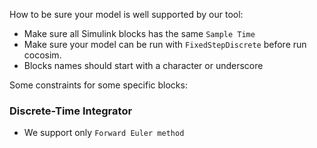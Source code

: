 How to be sure your model is well supported by our tool:

* Make sure all Simulink blocks has the same `Sample Time`
* Make sure your model can be run with `FixedStepDiscrete` before run cocosim.
* Blocks names should start with a character or underscore




Some constraints for some specific blocks:

### Discrete-Time Integrator

* We support only `Forward Euler method`